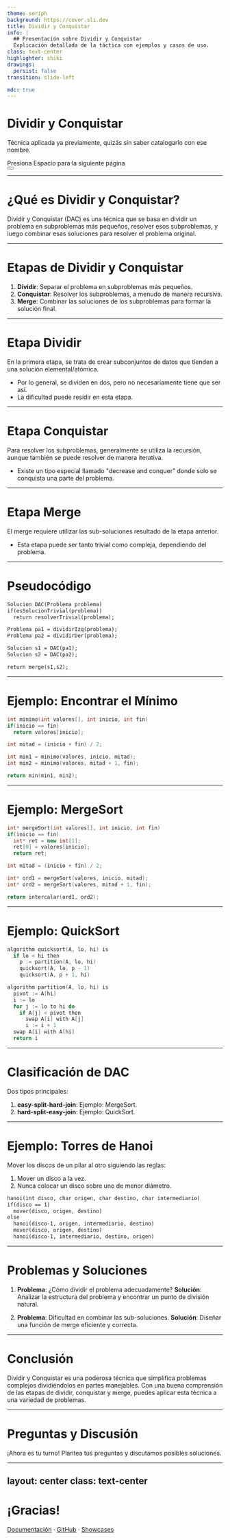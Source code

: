 ```yaml
---
theme: seriph
background: https://cover.sli.dev
title: Dividir y Conquistar
info: |
  ## Presentación sobre Dividir y Conquistar
  Explicación detallada de la táctica con ejemplos y casos de uso.
class: text-center
highlighter: shiki
drawings:
  persist: false
transition: slide-left

mdc: true
---
```


# Dividir y Conquistar

Técnica aplicada ya previamente, quizás sin saber catalogarlo con ese nombre.

<div class="pt-12">
  <span @click="$slidev.nav.next" class="px-2 py-1 rounded cursor-pointer" hover="bg-white bg-opacity-10">
    Presiona Espacio para la siguiente página <carbon:arrow-right class="inline"/>
  </span>
</div>

<div class="abs-br m-6 flex gap-2">
  <button @click="$slidev.nav.openInEditor()" title="Abrir en el editor" class="text-xl slidev-icon-btn opacity-50 !border-none !hover:text-white">
    <carbon:edit />
  </button>
  <a href="https://github.com/slidevjs/slidev" target="_blank" alt="GitHub" title="Abrir en GitHub"
    class="text-xl slidev-icon-btn opacity-50 !border-none !hover:text-white">
    <carbon-logo-github />
  </a>
</div>

---

# ¿Qué es Dividir y Conquistar?

Dividir y Conquistar (DAC) es una técnica que se basa en dividir un problema en subproblemas más pequeños, resolver esos subproblemas, y luego combinar esas soluciones para resolver el problema original.

---

# Etapas de Dividir y Conquistar

1. **Dividir**: Separar el problema en subproblemas más pequeños.
2. **Conquistar**: Resolver los subproblemas, a menudo de manera recursiva.
3. **Merge**: Combinar las soluciones de los subproblemas para formar la solución final.

---

# Etapa Dividir

En la primera etapa, se trata de crear subconjuntos de datos que tienden a una solución elemental/atómica.

- Por lo general, se dividen en dos, pero no necesariamente tiene que ser así.
- La dificultad puede residir en esta etapa.

---

# Etapa Conquistar

Para resolver los subproblemas, generalmente se utiliza la recursión, aunque también se puede resolver de manera iterativa.

- Existe un tipo especial llamado "decrease and conquer" donde solo se conquista una parte del problema.

---

# Etapa Merge

El merge requiere utilizar las sub-soluciones resultado de la etapa anterior.

- Esta etapa puede ser tanto trivial como compleja, dependiendo del problema.

---

# Pseudocódigo

```txt
Solucion DAC(Problema problema)
if(esSolucionTrivial(problema))
  return resolverTrivial(problema);

Problema pa1 = dividirIzq(problema);
Problema pa2 = dividirDer(problema);

Solucion s1 = DAC(pa1);
Solucion s2 = DAC(pa2);

return merge(s1,s2);
```

---

# Ejemplo: Encontrar el Mínimo

```cpp
int minimo(int valores[], int inicio, int fin)
if(inicio == fin)
  return valores[inicio];

int mitad = (inicio + fin) / 2;

int min1 = minimo(valores, inicio, mitad);
int min2 = minimo(valores, mitad + 1, fin);

return min(min1, min2);
```

---

# Ejemplo: MergeSort

```cpp
int* mergeSort(int valores[], int inicio, int fin)
if(inicio == fin)
  int* ret = new int[1];
  ret[0] = valores[inicio];
  return ret;

int mitad = (inicio + fin) / 2;

int* ord1 = mergeSort(valores, inicio, mitad);
int* ord2 = mergeSort(valores, mitad + 1, fin);

return intercalar(ord1, ord2);
```

---

# Ejemplo: QuickSort

```cpp
algorithm quicksort(A, lo, hi) is
  if lo < hi then
    p := partition(A, lo, hi)
    quicksort(A, lo, p - 1)
    quicksort(A, p + 1, hi)

algorithm partition(A, lo, hi) is
  pivot := A[hi]
  i := lo
  for j := lo to hi do
    if A[j] < pivot then
      swap A[i] with A[j]
      i := i + 1
  swap A[i] with A[hi]
  return i
```

---

# Clasificación de DAC

Dos tipos principales:

1. **easy-split-hard-join**: Ejemplo: MergeSort.
2. **hard-split-easy-join**: Ejemplo: QuickSort.

---

# Ejemplo: Torres de Hanoi

Mover los discos de un pilar al otro siguiendo las reglas:

1. Mover un disco a la vez.
2. Nunca colocar un disco sobre uno de menor diámetro.

```txt
hanoi(int disco, char origen, char destino, char intermediario)
if(disco == 1)
  mover(disco, origen, destino)
else
  hanoi(disco-1, origen, intermediario, destino)
  mover(disco, origen, destino)
  hanoi(disco-1, intermediario, destino, origen)
```

---

# Problemas y Soluciones

1. **Problema**: ¿Cómo dividir el problema adecuadamente?
   **Solución**: Analizar la estructura del problema y encontrar un punto de división natural.

2. **Problema**: Dificultad en combinar las sub-soluciones.
   **Solución**: Diseñar una función de merge eficiente y correcta.

---

# Conclusión

Dividir y Conquistar es una poderosa técnica que simplifica problemas complejos dividiéndolos en partes manejables. Con una buena comprensión de las etapas de dividir, conquistar y merge, puedes aplicar esta técnica a una variedad de problemas.

---

# Preguntas y Discusión

¡Ahora es tu turno! Plantea tus preguntas y discutamos posibles soluciones.

---

layout: center
class: text-center
---

# ¡Gracias!

[Documentación](https://sli.dev) · [GitHub](https://github.com/slidevjs/slidev) · [Showcases](https://sli.dev/showcases.html)